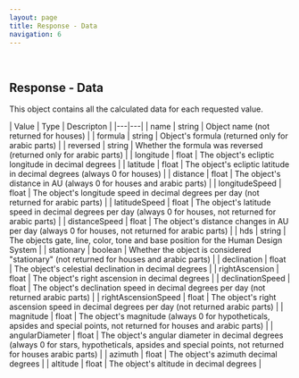 ```yaml
---
layout: page
title: Response - Data
navigation: 6
---
```


<style>
	.inner a {
		color: royalblue;
		font-weight: bold;
	}
	.inner code {
		font-size: 100%;
	}
	.navigation li {
		padding: 5px;
	}
	@media (min-width: 745px) {
		.sidebar {
			width: 30%;
		}
	}
</style>

<br>

## Response - Data

This object contains all the calculated data for each requested value.

| Value | Type | Descripton |
|---|---|
| name | string | Object name (not returned for houses) |
| formula | string | Object's formula (returned only for arabic parts) |
| reversed | string | Whether the formula was reversed (returned only for arabic parts) |
| longitude | float | The object's ecliptic longitude in decimal degrees |
| latitude | float | The object's ecliptic latitude in decimal degrees (always 0 for houses) |
| distance | float | The object's distance in AU (always 0 for houses and arabic parts) |
| longitudeSpeed | float | The object's longitude speed in decimal degrees per day (not returned for arabic parts) |
| latitudeSpeed | float | The object's latitude speed in decimal degrees per day (always 0 for houses, not returned for arabic parts) |
| distanceSpeed | float | The object's distance changes in AU per day (always 0 for houses, not returned for arabic parts) |
| hds | string | The objects gate, line, color, tone and base position for the Human Design System |
| stationary | boolean | Whether the object is considered "stationary" (not returned for houses and arabic parts) |
| declination | float | The object's celestial declination in decimal degrees |
| rightAscension | float | The object's right ascension in decimal degrees |
| declinationSpeed | float | The object's declination speed in decimal degrees per day (not returned arabic parts) |
| rightAscensionSpeed | float | The object's right ascension speed in decimal degrees per day (not returned arabic parts) |
| magnitude | float | The object's magnitude (always 0 for hypotheticals, apsides and special points, not returned for houses and arabic parts) |
| angularDiameter | float | The object's angular diameter in decimal degrees (always 0 for stars, hypotheticals, apsides and special points, not returned for houses arabic parts) |
| azimuth | float | The object's azimuth decimal degrees |
| altitude | float | The object's altitude in decimal degrees |

<br><br><br>
